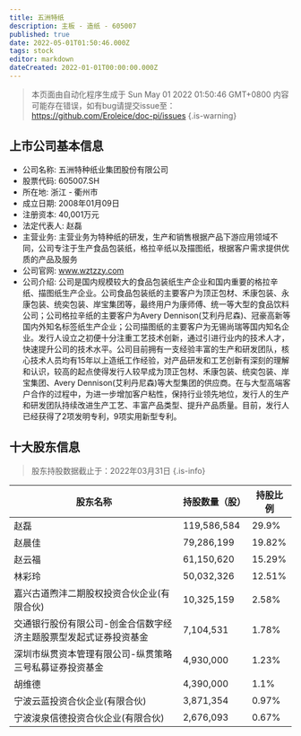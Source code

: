 ```yaml
---
title: 五洲特纸
description: 主板 - 造纸 - 605007
published: true
date: 2022-05-01T01:50:46.000Z
tags: stock
editor: markdown
dateCreated: 2022-01-01T00:00:00.000Z
---
```


> 本页面由自动化程序生成于 Sun May 01 2022 01:50:46 GMT+0800
> 内容可能存在错误，如有bug请提交issue至：https://github.com/Eroleice/doc-pi/issues
{.is-warning}

## 上市公司基本信息
- 公司名称: 五洲特种纸业集团股份有限公司
- 股票代码: 605007.SH
- 所在地: 浙江 - 衢州市
- 成立日期: 2008年01月09日
- 注册资本: 40,001万元
- 法定代表人: 赵磊
- 主营业务: 主营业务为特种纸的研发，生产和销售根据产品下游应用领域不同，公司专注于生产食品包装纸，格拉辛纸以及描图纸，根据客户需求提供优质的产品及服务
- 公司官网: www.wztzzy.com
- 公司介绍: 公司是国内规模较大的食品包装纸生产企业和国内重要的格拉辛纸、描图纸生产企业。公司食品包装纸的主要客户为顶正包材、禾康包装、永康包装、统奕包装、岸宝集团等，最终用户为康师傅、统一等大型的食品饮料公司；公司格拉辛纸的主要客户为Avery Dennison(艾利丹尼森)、冠豪高新等国内外知名标签纸生产企业；公司描图纸的主要客户为无锡尚瑞等国内知名企业。发行人设立之初便十分注重工艺技术创新，通过引进行业内的技术人才，快速提升公司的技术水平。公司目前拥有一支经验丰富的生产和研发团队，核心技术人员均有15年以上造纸工作经验，对产品研发和工艺创新有深刻的理解和认识，较高的起点使得发行人较早成为顶正包材、禾康包装、统奕包装、岸宝集团、Avery Dennison(艾利丹尼森)等大型集团的供应商。在与大型高端客户合作的过程中，为进一步增加客户粘性，保持行业领先地位，发行人的生产和研发团队持续改进生产工艺、丰富产品类型、提升产品质量。目前，发行人已经获得了2项发明专利，9项实用新型专利。


## 十大股东信息
> 股东持股数据截止于：2022年03月31日
{.is-info}

| 股东名称 | 持股数量（股） | 持股比例 |
| --- | --- | --- |
| 赵磊 | 119,586,584 | 29.9% |
| 赵晨佳 | 79,286,199 | 19.82% |
| 赵云福 | 61,150,620 | 15.29% |
| 林彩玲 | 50,032,326 | 12.51% |
| 嘉兴古道煦沣二期股权投资合伙企业(有限合伙) | 10,325,159 | 2.58% |
| 交通银行股份有限公司-创金合信数字经济主题股票型发起式证券投资基金 | 7,104,531 | 1.78% |
| 深圳市纵贯资本管理有限公司-纵贯策略三号私募证券投资基金 | 4,930,000 | 1.23% |
| 胡维德 | 4,390,000 | 1.1% |
| 宁波云蓝投资合伙企业(有限合伙) | 3,871,354 | 0.97% |
| 宁波浚泉信德投资合伙企业(有限合伙) | 2,676,093 | 0.67% |




